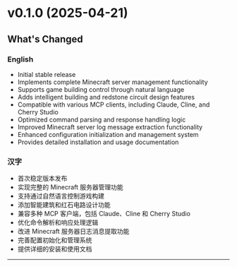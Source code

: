 # v0.1.0 (2025-04-21)

## What's Changed
### English
* Initial stable release
* Implements complete Minecraft server management functionality
* Supports game building control through natural language
* Adds intelligent building and redstone circuit design features
* Compatible with various MCP clients, including Claude, Cline, and Cherry Studio
* Optimized command parsing and response handling logic
* Improved Minecraft server log message extraction functionality
* Enhanced configuration initialization and management system
* Provides detailed installation and usage documentation

### 汉字
* 首次稳定版本发布
* 实现完整的 Minecraft 服务器管理功能
* 支持通过自然语言控制游戏构建
* 添加智能建筑和红石电路设计功能
* 兼容多种 MCP 客户端，包括 Claude、Cline 和 Cherry Studio
* 优化命令解析和响应处理逻辑
* 改进 Minecraft 服务器日志消息提取功能
* 完善配置初始化和管理系统
* 提供详细的安装和使用文档

<hr>
